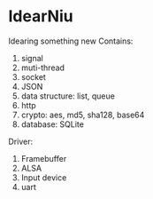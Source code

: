 # IdearNiu
Idearing something new
Contains:
1. signal
2. muti-thread
3. socket
4. JSON
5. data structure: list, queue
6. http
7. crypto: aes, md5, sha128, base64
8. database: SQLite


Driver:
1. Framebuffer
2. ALSA
3. Input device
4. uart

